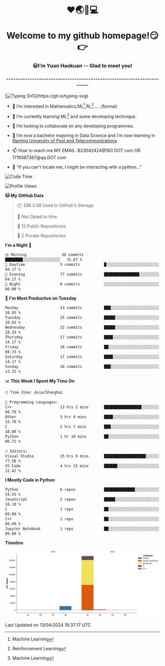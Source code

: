 <!--
<div align=center>
  <img width=128 src="image/figure.png">
</div>
-->
<h1 align="center">❤🌏🚩💻</h1>
<h1 align="center">Welcome to my github homepage!😏👉</h1>
<h3 align="center" >😃I’m Yuan Haokuan -- Glad to meet you!</h3>
<h3 align="center" >----------------------------------------------------------------------</h3>

  [![Typing SVG](https://readme-typing-svg.herokuapp.com?font=Fira+Code&pause=1000&random=false&width=450&lines=Here's+my+personal+infomation:)](https://git.io/typing-svg)

- 👀 I’m interested in Mathematics,ML[^1],RL[^2]......(formal)
  
- 🌱 I’m currently learning ML[^1] and some developing technique.
  
- 💞️ I’m looking to collaborate on any developing programmes.
  
- 🍉 I’m now a bachelor majoring in Data Science and I'm now learning in [Nanjing University of Post and Telecommunications](https://www.njupt.edu.cn/main.psp)
  
- 📫 How to reach me MY EMAIL: B23042424@163 DOT com OR 1719387367@qq DOT com

- 🐍 "If you can't locate me, I might be interacting with a python..."

<!--START_SECTION:waka-->
![Code Time](http://img.shields.io/badge/Code%20Time-33%20hrs%2039%20mins-blue)

![Profile Views](http://img.shields.io/badge/Profile%20Views-54-blue)

**🐱 My GitHub Data** 

> 📦 296.3 kB Used in GitHub's Storage 
 > 
> 🚫 Not Opted to Hire
 > 
> 📜 12 Public Repositories 
 > 
> 🔑 2 Private Repositories 
 > 
**I'm a Night 🦉** 

```text
🌞 Morning                38 commits          ████████░░░░░░░░░░░░░░░░░   31.67 % 
🌆 Daytime                5 commits           █░░░░░░░░░░░░░░░░░░░░░░░░   04.17 % 
🌃 Evening                77 commits          ████████████████░░░░░░░░░   64.17 % 
🌙 Night                  0 commits           ░░░░░░░░░░░░░░░░░░░░░░░░░   00.00 % 
```
📅 **I'm Most Productive on Tuesday** 

```text
Monday                   13 commits          ███░░░░░░░░░░░░░░░░░░░░░░   10.83 % 
Tuesday                  25 commits          █████░░░░░░░░░░░░░░░░░░░░   20.83 % 
Wednesday                22 commits          █████░░░░░░░░░░░░░░░░░░░░   18.33 % 
Thursday                 17 commits          ████░░░░░░░░░░░░░░░░░░░░░   14.17 % 
Friday                   10 commits          ██░░░░░░░░░░░░░░░░░░░░░░░   08.33 % 
Saturday                 17 commits          ████░░░░░░░░░░░░░░░░░░░░░   14.17 % 
Sunday                   16 commits          ███░░░░░░░░░░░░░░░░░░░░░░   13.33 % 
```


📊 **This Week I Spent My Time On** 

```text
🕑︎ Time Zone: Asia/Shanghai

💬 Programming Languages: 
C++                      13 hrs 2 mins       █████████████████░░░░░░░░   66.70 % 
Other                    3 hrs 4 mins        ████░░░░░░░░░░░░░░░░░░░░░   15.70 % 
C                        2 hrs 7 mins        ███░░░░░░░░░░░░░░░░░░░░░░   10.88 % 
Python                   1 hr 18 mins        ██░░░░░░░░░░░░░░░░░░░░░░░   06.72 % 

🔥 Editors: 
Visual Studio            15 hrs 9 mins       ███████████████████░░░░░░   77.58 % 
VS Code                  4 hrs 23 mins       ██████░░░░░░░░░░░░░░░░░░░   22.42 % 
```

**I Mostly Code in Python** 

```text
Python                   6 repos             ██████████████░░░░░░░░░░░   54.55 % 
JavaScript               2 repos             █████░░░░░░░░░░░░░░░░░░░░   18.18 % 
C                        1 repo              ██░░░░░░░░░░░░░░░░░░░░░░░   09.09 % 
C++                      1 repo              ██░░░░░░░░░░░░░░░░░░░░░░░   09.09 % 
Jupyter Notebook         1 repo              ██░░░░░░░░░░░░░░░░░░░░░░░   09.09 % 
```



**Timeline**

![Lines of Code chart](https://raw.githubusercontent.com/WilbertYuan/WilbertYuan/main/assets/bar_graph.png)


 Last Updated on 13/04/2024 19:37:17 UTC
<!--END_SECTION:waka-->

<!---
WilbertYuan/WilbertYuan is a ✨ special ✨ repository because its `README.md` (this file) appears on your GitHub profile.
You can click the Preview link to take a look at your changes.
--->
[^1]:Machine Learning
[^2]:Reinforcement Learning
